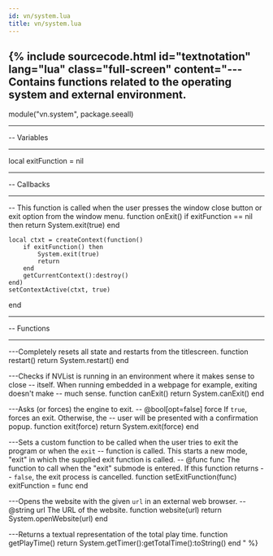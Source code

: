 ```yaml
---
id: vn/system.lua
title: vn/system.lua
---
```

{% include sourcecode.html id="textnotation" lang="lua" class="full-screen" content="--- Contains functions related to the operating system and external environment.
-- 
module(\"vn.system\", package.seeall)

-- ----------------------------------------------------------------------------
--  Variables
-- ----------------------------------------------------------------------------

local exitFunction = nil

-- ----------------------------------------------------------------------------
--  Callbacks 
-- ----------------------------------------------------------------------------

-- This function is called when the user presses the window close button or exit option from the window menu.
function onExit()
    if exitFunction == nil then
        return System.exit(true)
    end

    local ctxt = createContext(function()
        if exitFunction() then
            System.exit(true)
            return
        end
        getCurrentContext():destroy()
    end)
    setContextActive(ctxt, true)
end

-- ----------------------------------------------------------------------------
--  Functions
-- ----------------------------------------------------------------------------

---Completely resets all state and restarts from the titlescreen.
function restart()
    return System.restart()
end

---Checks if NVList is running in an environment where it makes sense to close
-- itself. When running embedded in a webpage for example, exiting doesn't make
-- much sense.
function canExit()
    return System.canExit()
end

---Asks (or forces) the engine to exit.
-- @bool[opt=false] force If <code>true</code>, forces an exit. Otherwise, the
--      user will be presented with a confirmation popup.
function exit(force)
    return System.exit(force)
end

---Sets a custom function to be called when the user tries to exit the program or when the <code>exit</code>
-- function is called. This starts a new mode, &quot;exit&quot; in which the supplied exit function is called.
-- @func func The function to call when the &quot;exit&quot; submode is entered. If this function returns
--       <code>false</code>, the exit process is cancelled.
function setExitFunction(func)
    exitFunction = func
end

---Opens the website with the given <code>url</code> in an external web browser. 
-- @string url The URL of the website.
function website(url)
    return System.openWebsite(url)
end

---Returns a textual representation of the total play time.
function getPlayTime()
    return System.getTimer():getTotalTime():toString()
end
" %}
                